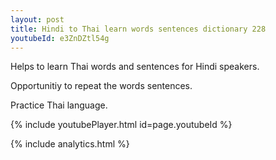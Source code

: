 ```yaml
---
layout: post
title: Hindi to Thai learn words sentences dictionary 228 
youtubeId: e3ZnDZtl54g
---
```

 
 
Helps to learn Thai words and sentences for Hindi speakers.

Opportunitiy to repeat the words sentences. 

Practice Thai language. 
 
{% include youtubePlayer.html id=page.youtubeId %}
 
 
{% include analytics.html %}